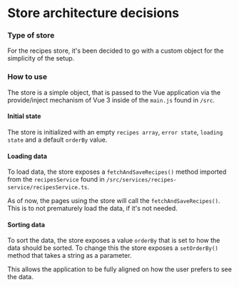 # Store architecture decisions
### Type of store
For the recipes store, it's been decided to go with a custom object for the simplicity of the setup.

### How to use
The store is a simple object, that is passed to the Vue application via the provide/inject mechanism of Vue 3 inside of the `main.js` found in `/src`.

#### Initial state
The store is initialized with an empty `recipes array`, `error state`, `loading state` and a default `orderBy` value.

#### Loading data
To load data, the store exposes a `fetchAndSaveRecipes()` method imported from the `recipesService` found in `/src/services/recipes-service/recipesService.ts`.

As of now, the pages using the store will call the `fetchAndSaveRecipes()`. This is to not prematurely load the data, if it's not needed.

#### Sorting data
To sort the data, the store exposes a value `orderBy` that is set to how the data should be sorted. To change this the store exposes a `setOrderBy()` method that takes a string as a parameter.

This allows the application to be fully aligned on how the user prefers to see the data.